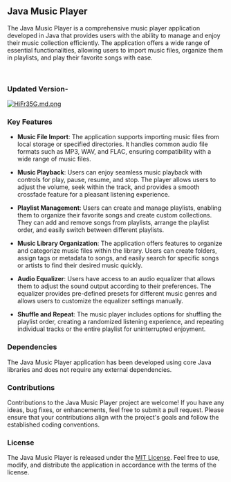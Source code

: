 ## Java Music Player

The Java Music Player is a comprehensive music player application developed in Java that provides users with the ability to manage and enjoy their music collection efficiently. The application offers a wide range of essential functionalities, allowing users to import music files, organize them in playlists, and play their favorite songs with ease.

<a href="https://freeimage.host/i/HPuqkAX"><img src="https://iili.io/HPuqkAX.md.png" alt="" border="0"></a><br /><br />
### Updated Version-
<a href="https://freeimage.host/i/HiFr35G"><img src="https://iili.io/HiFr35G.md.png" alt="HiFr35G.md.png" border="0"></a>


### Key Features

- **Music File Import**: The application supports importing music files from local storage or specified directories. It handles common audio file formats such as MP3, WAV, and FLAC, ensuring compatibility with a wide range of music files.

- **Music Playback**: Users can enjoy seamless music playback with controls for play, pause, resume, and stop. The player allows users to adjust the volume, seek within the track, and provides a smooth crossfade feature for a pleasant listening experience.

- **Playlist Management**: Users can create and manage playlists, enabling them to organize their favorite songs and create custom collections. They can add and remove songs from playlists, arrange the playlist order, and easily switch between different playlists.

- **Music Library Organization**: The application offers features to organize and categorize music files within the library. Users can create folders, assign tags or metadata to songs, and easily search for specific songs or artists to find their desired music quickly.

- **Audio Equalizer**: Users have access to an audio equalizer that allows them to adjust the sound output according to their preferences. The equalizer provides pre-defined presets for different music genres and allows users to customize the equalizer settings manually.

- **Shuffle and Repeat**: The music player includes options for shuffling the playlist order, creating a randomized listening experience, and repeating individual tracks or the entire playlist for uninterrupted enjoyment.

### Dependencies

The Java Music Player application has been developed using core Java libraries and does not require any external dependencies.

### Contributions

Contributions to the Java Music Player project are welcome! If you have any ideas, bug fixes, or enhancements, feel free to submit a pull request. Please ensure that your contributions align with the project's goals and follow the established coding conventions.

### License

The Java Music Player is released under the [MIT License](https://opensource.org/licenses/MIT). Feel free to use, modify, and distribute the application in accordance with the terms of the license.
